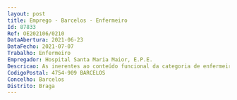 ```yaml
--- 
layout: post
title: Emprego - Barcelos - Enfermeiro
Id: 87833
Ref: OE202106/0210
DataAbertura: 2021-06-23
DataFecho: 2021-07-07
Trabalho: Enfermeiro
Empregador: Hospital Santa Maria Maior, E.P.E.
Descricao: As inerentes ao conteúdo funcional da categoria de enfermeiros, com o perfil profissional e deveres funcionais, respetivamente descritos no artigo 9.º do Decreto Lei n.º 71 2019 de 27 de maio
CodigoPostal: 4754-909 BARCELOS
Concelho: Barcelos
Distrito: Braga
--- 
```

